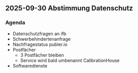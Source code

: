 ## 2025-09-30 Abstimmung Datenschutz
### Agenda
- Datenschutzfragen an ifb
- Schwerbehindertenanfrage
- Nachfragestatus publer.io
- Postfächer
	- 3 Postfächer bleiben
	- Service wird bald umbenannt CalibrationHouse 
- Softwaredienste 